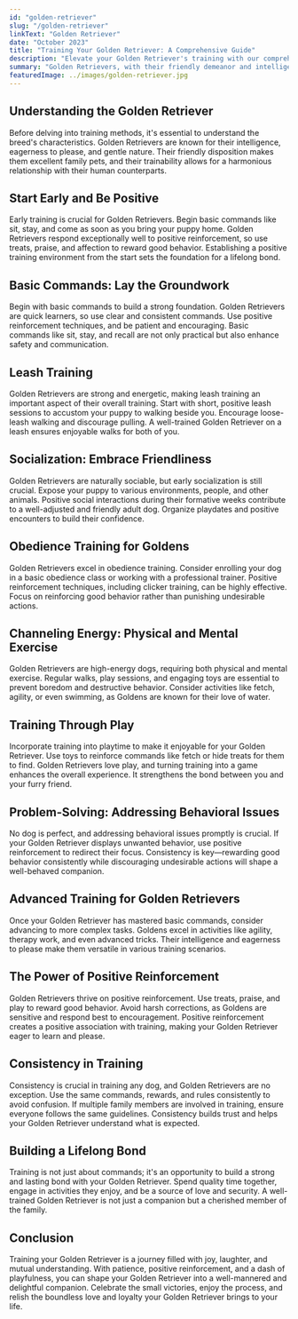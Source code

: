 ```yaml
---
id: "golden-retriever"
slug: "/golden-retriever"
linkText: "Golden Retriever"
date: "October 2023"
title: "Training Your Golden Retriever: A Comprehensive Guide"
description: "Elevate your Golden Retriever's training with our comprehensive guide. Unlock expert tips for effective and positive methods to enhance behavior."
summary: "Golden Retrievers, with their friendly demeanor and intelligence, are not just wonderful family pets but also highly trainable companions. Whether you're a first-time dog owner or a seasoned enthusiast, embarking on the journey of training a Golden Retriever can be an incredibly rewarding experience. In this comprehensive guide, we'll explore effective training techniques tailored to the unique characteristics of these golden wonders."
featuredImage: ../images/golden-retriever.jpg
---
```


## Understanding the Golden Retriever

Before delving into training methods, it's essential to understand the breed's characteristics. Golden Retrievers are known for their intelligence, eagerness to please, and gentle nature. Their friendly disposition makes them excellent family pets, and their trainability allows for a harmonious relationship with their human counterparts.

## Start Early and Be Positive

Early training is crucial for Golden Retrievers. Begin basic commands like sit, stay, and come as soon as you bring your puppy home. Golden Retrievers respond exceptionally well to positive reinforcement, so use treats, praise, and affection to reward good behavior. Establishing a positive training environment from the start sets the foundation for a lifelong bond.

## Basic Commands: Lay the Groundwork

Begin with basic commands to build a strong foundation. Golden Retrievers are quick learners, so use clear and consistent commands. Use positive reinforcement techniques, and be patient and encouraging. Basic commands like sit, stay, and recall are not only practical but also enhance safety and communication.

## Leash Training

Golden Retrievers are strong and energetic, making leash training an important aspect of their overall training. Start with short, positive leash sessions to accustom your puppy to walking beside you. Encourage loose-leash walking and discourage pulling. A well-trained Golden Retriever on a leash ensures enjoyable walks for both of you.

## Socialization: Embrace Friendliness

Golden Retrievers are naturally sociable, but early socialization is still crucial. Expose your puppy to various environments, people, and other animals. Positive social interactions during their formative weeks contribute to a well-adjusted and friendly adult dog. Organize playdates and positive encounters to build their confidence.

## Obedience Training for Goldens

Golden Retrievers excel in obedience training. Consider enrolling your dog in a basic obedience class or working with a professional trainer. Positive reinforcement techniques, including clicker training, can be highly effective. Focus on reinforcing good behavior rather than punishing undesirable actions.

## Channeling Energy: Physical and Mental Exercise

Golden Retrievers are high-energy dogs, requiring both physical and mental exercise. Regular walks, play sessions, and engaging toys are essential to prevent boredom and destructive behavior. Consider activities like fetch, agility, or even swimming, as Goldens are known for their love of water.

## Training Through Play

Incorporate training into playtime to make it enjoyable for your Golden Retriever. Use toys to reinforce commands like fetch or hide treats for them to find. Golden Retrievers love play, and turning training into a game enhances the overall experience. It strengthens the bond between you and your furry friend.

## Problem-Solving: Addressing Behavioral Issues

No dog is perfect, and addressing behavioral issues promptly is crucial. If your Golden Retriever displays unwanted behavior, use positive reinforcement to redirect their focus. Consistency is key—rewarding good behavior consistently while discouraging undesirable actions will shape a well-behaved companion.

## Advanced Training for Golden Retrievers

Once your Golden Retriever has mastered basic commands, consider advancing to more complex tasks. Goldens excel in activities like agility, therapy work, and even advanced tricks. Their intelligence and eagerness to please make them versatile in various training scenarios.

## The Power of Positive Reinforcement

Golden Retrievers thrive on positive reinforcement. Use treats, praise, and play to reward good behavior. Avoid harsh corrections, as Goldens are sensitive and respond best to encouragement. Positive reinforcement creates a positive association with training, making your Golden Retriever eager to learn and please.

## Consistency in Training

Consistency is crucial in training any dog, and Golden Retrievers are no exception. Use the same commands, rewards, and rules consistently to avoid confusion. If multiple family members are involved in training, ensure everyone follows the same guidelines. Consistency builds trust and helps your Golden Retriever understand what is expected.

## Building a Lifelong Bond

Training is not just about commands; it's an opportunity to build a strong and lasting bond with your Golden Retriever. Spend quality time together, engage in activities they enjoy, and be a source of love and security. A well-trained Golden Retriever is not just a companion but a cherished member of the family.

## Conclusion

Training your Golden Retriever is a journey filled with joy, laughter, and mutual understanding. With patience, positive reinforcement, and a dash of playfulness, you can shape your Golden Retriever into a well-mannered and delightful companion. Celebrate the small victories, enjoy the process, and relish the boundless love and loyalty your Golden Retriever brings to your life.
